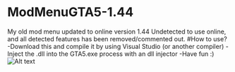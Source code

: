# ModMenuGTA5-1.44
My old mod menu updated to online version 1.44
Undetected to use online, and all detected features has been removed/commented out.
#How to use?
-Download this and compile it by using Visual Studio (or another compiler)
-Inject the .dll into the GTA5.exe process with an dll injector
-Have fun :)
![Alt text](https://steamuserimages-a.akamaihd.net/ugc/949586755955472771/B542A3BF8DC48EBC27A6E9AD5830C6702B258BC0/ "ev0lution menu OLD 1.44")

